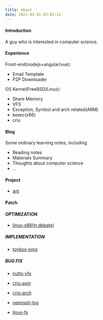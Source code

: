 ```yaml
---
title: about
date: 2021-03-31 03:01:12
---
```


#### Introduction

A guy who is interested in computer science.

#### Experience

Front-end(nodejs+angular/vue):

+ Email Template
+ P2P Downloader

OS Kernel(FreeBSD/Linux):

+ Share Memory
+ VFS
+ Exception, Symbol and arch related(ARM)
+ kexec(x86)
+ criu


#### Blog

Some ordinary learning notes, including

+ Reading notes
+ Materials Summary
+ Thoughts about computer science
+ ...

#### Project

+ [ant](https://github.com/anatasluo/ant)

#### Patch

#### OPTIMIZATION

+ [linux-x86(in debate)](https://lkml.org/lkml/2020/12/15/486)

##### IMPLEMENTATION

+ [toybox-ping](https://github.com/landley/toybox/commit/896fa846b1ec8cd4895f6320b56942f129e54bc9)

##### BUG FIX

+ [nuttx-vfs](https://github.com/apache/incubator-nuttx/commit/ab37b149729639fc96a9987f711d18f5286c5541)

+ [criu-asm](https://github.com/checkpoint-restore/criu/commit/e0da8b895ede46e197e9813dc87b55f4b1a7e93c)
  
+ [criu-arch](https://github.com/checkpoint-restore/criu/commit/2cb1156e6afba4baeab5b945b0c15036af3b3a8c)

+ [openssh-log](https://github.com/openssh/openssh-portable/commit/1050109b4b2884bf50fd1b3aa084c7fd0a42ae90)

+ [linux-fs](https://lore.kernel.org/linux-fsdevel/685386c2840b76c49b060bf7dcea1fefacf18176.1614322182.git.luolongjun@huawei.com/)